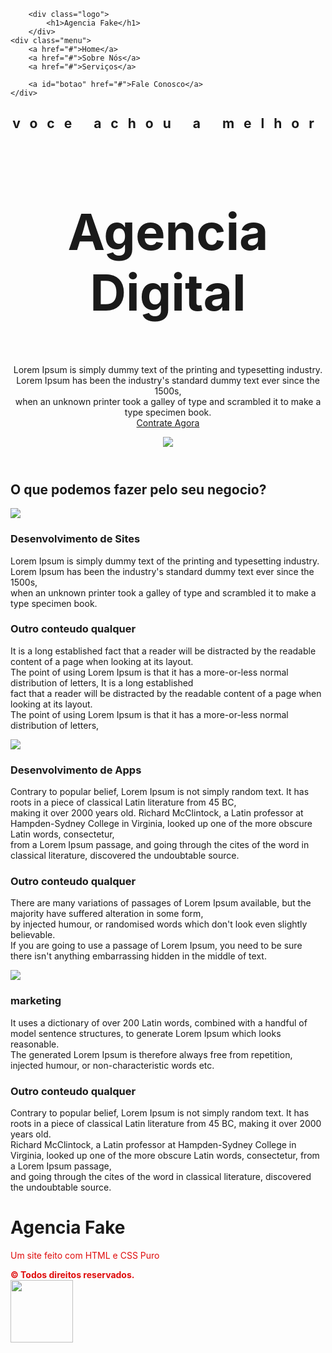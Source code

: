 <!DOCTYPE html>
<html lang="pt-br">
<head>
    <meta charset="UTF-8">
    <meta http-equiv="X-UA-Compatible" content="IE=edge">
    <meta name="viewport" content="width=device-width, initial-scale=1.0">
    <meta name="description" content="Um site de exemplo do modulo de CSS">
    <meta name="keywords" content="Agencia Digital, CSS, HTML">
    <link rel="stylesheet" href="css/estilo.css">
    <link rel="stylesheet" href="css/responsivo.css">
    <title>Agencia Fake</title>
</head>

        <div class="logo">
            <h1>Agencia Fake</h1>
        </div>
    <div class="menu">
        <a href="#">Home</a>
        <a href="#">Sobre Nós</a>
        <a href="#">Serviços</a>

        <a id="botao" href="#">Fale Conosco</a>
    </div>
</nav>
<header class="header">
    <div class="headline">
        <h2 style="letter-spacing: 15px;">voce achou a melhor</h2>
        <h2 style="font-size: 80px;">Agencia Digital</h2>
        <p>Lorem Ipsum is simply dummy text of the printing and typesetting industry.<br> 
        Lorem Ipsum has been the industry's standard dummy text ever since the 1500s,<br> 
        when an unknown printer took a galley of type and scrambled it to make a type specimen book. <br>
        <a href="#" class="contact-btn">Contrate Agora</a>
    </div>
    <div class="img-headline">
        <img style="max-width:90%;" src="img/hero_right.png">
    </div>
</header>
<section>
    <h2>O que podemos fazer pelo seu negocio?</h2>
    <div class="serviços">
    <div class="card">
    <img src="img/pc.png">
    <div class="card-text">
        <h3>Desenvolvimento de Sites</h3>
        <p>
            Lorem Ipsum is simply dummy text of the printing and typesetting industry.<br> 
        Lorem Ipsum has been the industry's standard dummy text ever since the 1500s,<br> 
        when an unknown printer took a galley of type and scrambled it to make a type specimen book. 
        </p>
    </div>
    <div class="texto-oculto">
        <h3>Outro conteudo qualquer</h3>
        <p>
            It is a long established fact that a reader will be distracted by the readable content of a page when looking at its layout. <br> 
            The point of using Lorem Ipsum is that it has a more-or-less normal distribution of letters, It is a long established <br> 
            fact that a reader will be distracted by the readable content of a page when looking at its layout. <br> 
            The point of using Lorem Ipsum is that it has a more-or-less normal distribution of letters,
        </p>
    </div>
</div>
<div class="card">
    <img src="img/smartphone.png">
    <div class="card-text">
        <h3>Desenvolvimento de Apps</h3>
        <p>
            Contrary to popular belief, Lorem Ipsum is not simply random text. It has roots in a piece of classical Latin literature from 45 BC, <br>making it over 2000 years old.
            Richard McClintock, a Latin professor at Hampden-Sydney College in Virginia, looked up one of the more obscure Latin words, consectetur, <br>from a Lorem Ipsum passage, and going through the cites of the word in classical literature, discovered the undoubtable source.
        </p>
    </div>
    <div class="texto-ocult">
        <h3>Outro conteudo qualquer</h3>
        <p>
            There are many variations of passages of Lorem Ipsum available, but the majority have suffered alteration in some form, <br> 
            by injected humour, or randomised words which don't look even slightly believable. <br> 
            If you are going to use a passage of Lorem Ipsum, you need to be sure there isn't anything embarrassing hidden in the middle of text.
        </p>
    </div>
    </div>
    <div class="card">
        <img src="img/marketing.png">
        <div class="card-text">
            <h3>marketing</h3>
            <p>
                 It uses a dictionary of over 200 Latin words, combined with a handful of model sentence structures, to generate Lorem Ipsum which looks reasonable. <br> 
                 The generated Lorem Ipsum is therefore always free from repetition, injected humour, or non-characteristic words etc.
            </p>
        </div>
        <div class="texto-oculto">
            <h3>Outro conteudo qualquer</h3>
            <p>
                Contrary to popular belief, Lorem Ipsum is not simply random text. It has roots in a piece of classical Latin literature from 45 BC, making it over 2000 years old. <br>
                Richard McClintock, a Latin professor at Hampden-Sydney College in Virginia, looked up one of the more obscure Latin words, consectetur, from a Lorem Ipsum passage,<br>
                 and going through the cites of the word in classical literature, discovered the undoubtable source.
            </p>
        </div>
        </div>
        </div>
</section>
<footer>
    <div class="logo-rodape">
        <h1 class="agencia">Agencia Fake</h1>
        <p style="color: #df0c0c;"> Um site feito com HTML e CSS Puro</p>
    </div>
    <b style="color: #df0c0c;">&copy; Todos direitos reservados.</b>
</footer>
<a href="whats" target="_blank"> 
    <img style="width: 100px" src="img/whats.png">
</a>
</body>
</html>
